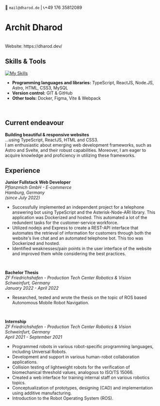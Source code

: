 :email: `mail@dharod.de`  |  :telephone_receiver:+49 176 35812089
# Archit Dharod #

<br>
Website: https://dharod.dev/
<br>

## Skills & Tools ## 
[![My Skills](https://skillicons.dev/icons?i=ts,react,nodejs,astro,html,css,mysql,docker,figma,git,github,vite,webpack)](https://skillicons.dev)
- **Programming languages and libraries:** TypeScript, ReactJS, Node.JS, Astro, HTML, CSS3, MySQL  
-  **Version control:** GIT & GitHub
- **Other tools:** Docker, Figma, Vite & Webpack

<br>

## Current endeavour  
**Building beautiful & responsive websites**  
...using TypeScript, ReactJS, HTML and CSS3. 
<br>I am enthusiastic about emerging web development frameworks, such as Astro and Svelte, and their robust capabilities. Moreover, I am eager to acquire knowledge and proficiency in utilizing these frameworks.

## Experience ##

**Junior Fullstack Web Developer**  
*Pflanzmich GmbH - E-commerce*  
*Hamburg, Germany*  
*(since July 2022)*  

- Successfully implemented an independent project for a telephone answering bot using TypeScript and the Asterisk-Node-ARI library. This application was Dockerized and hosted. This automated a lot of the redundent tasks for the customer-service workforce. 
- Utilized nodejs and Express to create a REST-API interface that automates the retrieval of information for customers through both the website's live chat and an automated telephone bot. This too was Dockerized and hosted. 
- Identified weaknesses/pain points in the user interface of the website and improved them while considering the best practices.
<br>

**Bachelor Thesis**  
*ZF Friedrichshafen - Production Tech Center Robotics & Vision*  
*Schweinfurt, Germany*  
 *January 2022 - April 2022*  

- Researched, tested and wrote the thesis on the topic of ROS based Autonomous Mobile Robot Navigation.
<br>

**Internship**  
*ZF Friedrichshafen - Production Tech Center Robotics & Vision*  
*Schweinfurt, Germany*  
 *April 2021 - September 2021*  

- Programmed robots in various robot-specific programming languages, including Universal Robots.
- Development and support in various human-robot collaboration applications.
- Collision testing of lightweight robots for the verification of biomechanical threshold values, analogous to ISO/TS 15066.
- Created a web interface for training internal staff on various robotics topics.
- Conceptualization of prototypes, designing (CAD) and implementation using additive manufacturing. 
- Introduction to the Robot Operating System (ROS).
<br>
